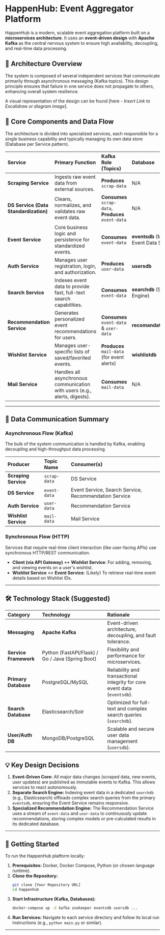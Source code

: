 # HappenHub: Event Aggregator Platform

HappenHub is a modern, scalable event aggregation platform built on a **microservices architecture**. It uses an **event-driven design** with **Apache Kafka** as the central nervous system to ensure high availability, decoupling, and real-time data processing.

## 🚀 Architecture Overview

The system is composed of several independent services that communicate primarily through asynchronous messaging (Kafka topics). This design principle ensures that failure in one service does not propagate to others, enhancing overall system resilience.

A visual representation of the design can be found [here - *Insert Link to Excalidraw or diagram image*].

## 🧱 Core Components and Data Flow

The architecture is divided into specialized services, each responsible for a single business capability and typically managing its own data store (Database per Service pattern).

| Service | Primary Function | Kafka Role (Topics) | Database |
| :--- | :--- | :--- | :--- |
| **Scraping Service** | Ingests raw event data from external sources. | **Produces** `scrap-data` | N/A |
| **DS Service (Data Standardization)** | Cleans, normalizes, and validates raw event data. | **Consumes** `scrap-data`, **Produces** `event-data` | N/A |
| **Event Service** | Core business logic and persistence for standardized events. | **Consumes** `event-data` | **eventsdb** (Main Event Data Store) |
| **Auth Service** | Manages user registration, login, and authorization. | **Produces** `user-data` | **usersdb** |
| **Search Service** | Indexes event data to provide fast, full-text search capabilities. | **Consumes** `event-data` | **searchdb** (Search Engine) |
| **Recommendation Service** | Generates personalized event recommendations for users. | **Consumes** `event-data` & `user-data` | **recomandationdb** |
| **Wishlist Service** | Manages user-specific lists of saved/favorited events. | **Produces** `mail-data` (for event alerts) | **wishlistdb** |
| **Mail Service** | Handles all asynchronous communication with users (e.g., alerts, digests). | **Consumes** `mail-data` | N/A |

---

## 🔗 Data Communication Summary

### Asynchronous Flow (Kafka)

The bulk of the system communication is handled by Kafka, enabling decoupling and high-throughput data processing.

| Producer | Topic Name | Consumer(s) |
| :--- | :--- | :--- |
| **Scraping Service** | `scrap-data` | DS Service |
| **DS Service** | `event-data` | Event Service, Search Service, Recommendation Service |
| **Auth Service** | `user-data` | Recommendation Service |
| **Wishlist Service** | `mail-data` | Mail Service |

### Synchronous Flow (HTTP)

Services that require real-time client interaction (like user-facing APIs) use synchronous HTTP/REST communication.

* **Client (via API Gateway)** ↔ **Wishlist Service**: For adding, removing, and viewing events on a user's wishlist.
* **Wishlist Service** ↔ **Event Service**: (Likely) To retrieve real-time event details based on Wishlist IDs.

---

## 🛠️ Technology Stack (Suggested)

| Category | Technology | Rationale |
| :--- | :--- | :--- |
| **Messaging** | **Apache Kafka** | Event-driven architecture, decoupling, and fault tolerance. |
| **Service Framework** | Python (FastAPI/Flask) / Go / Java (Spring Boot) | Flexibility and performance for microservices. |
| **Primary Database** | PostgreSQL/MySQL | Reliability and transactional integrity for core event data (`eventsdb`). |
| **Search Database** | Elasticsearch/Solr | Optimized for full-text and complex search queries (`searchdb`). |
| **User/Auth DB** | MongoDB/PostgreSQL | Scalable and secure user data management (`usersdb`). |

## 💡 Key Design Decisions

1.  **Event-Driven Core:** All major data changes (scraped data, new events, user updates) are published as immutable events to Kafka. This allows services to react autonomously.
2.  **Separate Search Engine:** Indexing event data in a dedicated `searchdb` (e.g., Elasticsearch) offloads complex search queries from the primary `eventsdb`, ensuring the Event Service remains responsive.
3.  **Specialized Recommendation Engine:** The Recommendation Service uses a stream of `event-data` and `user-data` to continuously update recommendations, storing complex models or pre-calculated results in its dedicated database.

---

## 🏁 Getting Started

To run the HappenHub platform locally:

1.  **Prerequisites:** Docker, Docker Compose, Python (or chosen language runtime).
2.  **Clone the Repository:**
    ```bash
    git clone [Your Repository URL]
    cd happenhub
    ```
3.  **Start Infrastructure (Kafka, Databases):**
    ```bash
    docker-compose up -d kafka zookeeper eventsdb usersdb ...
    ```
4.  **Run Services:** Navigate to each service directory and follow its local run instructions (e.g., `python main.py` or similar).

***